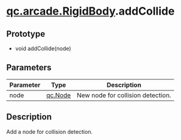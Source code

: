 # [qc.arcade.RigidBody](../RigidBody.md).addCollide

## Prototype
* void addCollide(node)

## Parameters
| Parameter | Type | Description |
| ------------- | ------------- | -------------|
| node | [qc.Node](../../../gameobject/CNode.md) | New node for collision detection. |

## Description
Add a node for collision detection.

